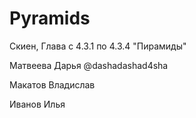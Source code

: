 # Pyramids

Скиен, Глава с 4.3.1 по 4.3.4 "Пирамиды"

Матвеева Дарья @dashadashad4sha

Макатов Владислав

Иванов Илья
